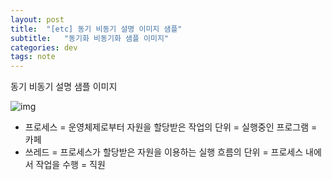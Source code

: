 ```yaml
---
layout: post
title:  "[etc] 동기 비동기 설명 이미지 샘플"
subtitle:   "동기화 비동기화 샘플 이미지"
categories: dev
tags: note
--- 
```



동기 비동기 설명 샘플 이미지


![img](https://chung10kr.github.io/assets/img/2021-08-30-1.PNG)


- 프로세스 = 운영체제로부터 자원을 할당받은 작업의 단위 = 실행중인 프로그램 = 카페
- 쓰레드 = 프로세스가 할당받은 자원을 이용하는 실행 흐름의 단위 = 프로세스 내에서 작업을 수행 = 직원